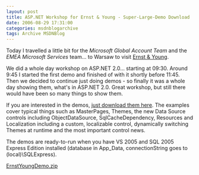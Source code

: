 ```yaml
---
layout: post
title: ASP.NET Workshop for Ernst & Young - Super-Large-Demo Download
date: 2006-08-29 17:31:00
categories: msdnblogarchive
tags: Archive MSDNBlog
---
```


Today I travelled a little bit for the *Microsoft Global Account Team* and the *EMEA Microsoft Services* team... to Warsaw to visit [Ernst & Young](http://www.ey.com/global/content.nsf/International/Home).


We did a whole day workshop on ASP.NET 2.0... starting at 09:30. Around 9:45 I started the first demo and finished of with it shortly before 11:45. Then we decided to continue just doing demos - so finally it was a whole day showing them, what's in ASP.NET 2.0. Great workshop, but still there would have been so many things to show them.


If you are interested in the demos, [just download them here](http://blogs.msdn.com/mszcool/attachment/730636.ashx). The examples cover typical things such as MasterPages, Themes, the new Data Source controls including ObjectDataSource, SqlCacheDependency, Resources and Localization including a custom, localizable control, dynamically switching Themes at runtime and the most important control news.


The demos are ready-to-run when you have VS 2005 and SQL 2005 Express Edition installed (database in App\_Data, connectionString goes to (local)\SQLExpress).


[ErnstYoungDemo.zip](https://github.com/mszcool/oldmsdnblogarchive/blob/master/media/MSDNBlogsFS/prod.evol.blogs.msdn.com/CommunityServer.Components.PostAttachments/00/00/73/06/36/ErnstYoungDemo.zip?raw=true)


